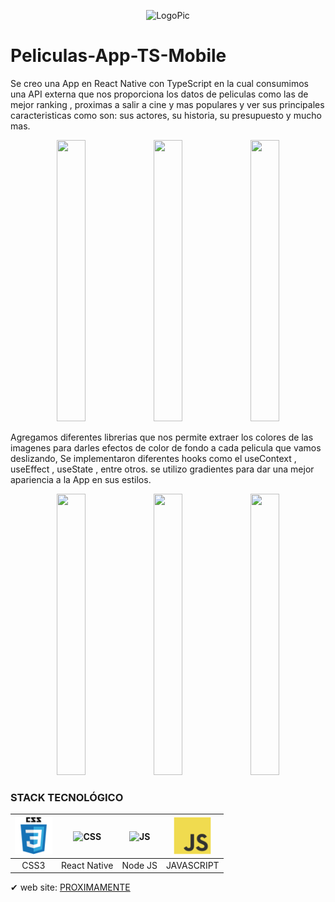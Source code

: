 
 <p align='center'>
  <img alt='LogoPic' src='https://reactnative.dev/img/header_logo.svg'   width='200px' height='200px' />
</p>

# Peliculas-App-TS-Mobile

Se creo una App en React Native con TypeScript en la cual consumimos una API externa que nos proporciona los datos de peliculas como las de mejor ranking , proximas a salir a cine y mas populares y ver sus principales caracteristicas como son: sus actores, su historia, su presupuesto y mucho mas.


<p align="center">
<img  src="https://user-images.githubusercontent.com/76981775/134852270-54a8b55c-0cf6-4cdc-aae6-85d6f47429b1.png" width="30%" height='450px'>
<img  src="https://user-images.githubusercontent.com/76981775/134852318-a3c43726-cde4-4f46-b4ec-b0e553e872e0.png" width="30%" height='450px'>
<img  src="https://user-images.githubusercontent.com/76981775/134852352-77d4fdaa-7e0a-43f3-902d-2b45b56673e1.png" width="30%" height='450px'>
</p>

Agregamos diferentes librerias que nos permite extraer los colores de las imagenes para darles efectos de color de fondo a cada pelicula que vamos deslizando, Se implementaron diferentes hooks como el useContext , useEffect , useState , entre otros. se utilizo gradientes para dar una mejor apariencia a la App en sus estilos.

<p align="center">
<img  src="https://user-images.githubusercontent.com/76981775/134852439-e5adf465-d6f4-4240-bbd0-f8addc74da5c.png" width="30%" height='450px'>
<img  src="https://user-images.githubusercontent.com/76981775/134852490-f3aec151-9afd-4f3d-9a45-5ad334031a49.png" width="30%" height='450px'>
<img  src="https://user-images.githubusercontent.com/76981775/134852645-73e49a3d-d676-492b-8f68-5282561f08d0.png" width="30%" height='450px'>
</p>

### STACK TECNOLÓGICO

| <img src="https://raw.githubusercontent.com/devicons/devicon/master/icons/css3/css3-original-wordmark.svg" width="60" alt="HTML"> |<img src="https://reactnative.dev/img/header_logo.svg" width="60" alt="CSS"> | <img src="https://external-content.duckduckgo.com/iu/?u=https%3A%2F%2Fupload.wikimedia.org%2Fwikipedia%2Fcommons%2Fthumb%2F7%2F7e%2FNode.js_logo_2015.svg%2F1280px-Node.js_logo_2015.svg.png&f=1&nofb=1" width="60" alt="JS"> |<img src="https://raw.githubusercontent.com/devicons/devicon/master/icons/javascript/javascript-original.svg" width="60" alt="REACT"> |
| :------------: | :------------: | :------------: | :------------: | 
| CSS3  | React Native | Node JS | JAVASCRIPT |  

✔ web site:  <a href="https://github.com/MJULIAN90/Peliculas-App-TS-Mobile" target="_blank">
PROXIMAMENTE
</a> 
